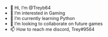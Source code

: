 - 👋 Hi, I’m @Treyb64
- 👀 I’m interested in Gaming 
- 🌱 I’m currently learning Python 
- 💞️ I’m looking to collaborate on future games
- 📫 How to reach me discord, Trey#9564

<!---
Treyb64/Treyb64 is a ✨ special ✨ repository because its `README.md` (this file) appears on your GitHub profile.
You can click the Preview link to take a look at your changes.
--->

